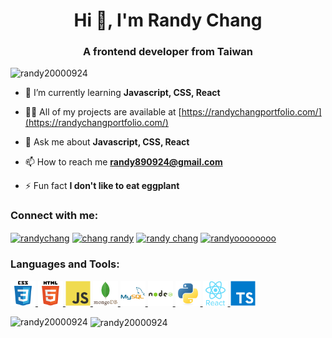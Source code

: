 <h1 align="center">Hi 👋, I'm Randy Chang</h1>
<h3 align="center">A frontend developer from Taiwan</h3>

<p align="left"> <img src="https://komarev.com/ghpvc/?username=randy20000924&label=Profile%20views&color=0e75b6&style=flat" alt="randy20000924" /> </p>

- 🌱 I’m currently learning **Javascript, CSS, React**

- 👨‍💻 All of my projects are available at [https://randychangportfolio.com/](https://randychangportfolio.com/)

- 💬 Ask me about **Javascript, CSS, React**

- 📫 How to reach me **randy890924@gmail.com**

- ⚡ Fun fact **I don't like to eat eggplant**

<h3 align="left">Connect with me:</h3>
<p align="left">
<a href="https://twitter.com/randychang" target="blank"><img align="center" src="https://raw.githubusercontent.com/rahuldkjain/github-profile-readme-generator/master/src/images/icons/Social/twitter.svg" alt="randychang" height="30" width="40" /></a>
<a href="https://linkedin.com/in/chang randy" target="blank"><img align="center" src="https://raw.githubusercontent.com/rahuldkjain/github-profile-readme-generator/master/src/images/icons/Social/linked-in-alt.svg" alt="chang randy" height="30" width="40" /></a>
<a href="https://fb.com/randy chang" target="blank"><img align="center" src="https://raw.githubusercontent.com/rahuldkjain/github-profile-readme-generator/master/src/images/icons/Social/facebook.svg" alt="randy chang" height="30" width="40" /></a>
<a href="https://instagram.com/randyoooooooo" target="blank"><img align="center" src="https://raw.githubusercontent.com/rahuldkjain/github-profile-readme-generator/master/src/images/icons/Social/instagram.svg" alt="randyoooooooo" height="30" width="40" /></a>
</p>

<h3 align="left">Languages and Tools:</h3>
<p align="left"> <a href="https://www.w3schools.com/css/" target="_blank" rel="noreferrer"> <img src="https://raw.githubusercontent.com/devicons/devicon/master/icons/css3/css3-original-wordmark.svg" alt="css3" width="40" height="40"/> </a> <a href="https://www.w3.org/html/" target="_blank" rel="noreferrer"> <img src="https://raw.githubusercontent.com/devicons/devicon/master/icons/html5/html5-original-wordmark.svg" alt="html5" width="40" height="40"/> </a> <a href="https://developer.mozilla.org/en-US/docs/Web/JavaScript" target="_blank" rel="noreferrer"> <img src="https://raw.githubusercontent.com/devicons/devicon/master/icons/javascript/javascript-original.svg" alt="javascript" width="40" height="40"/> </a> <a href="https://www.mongodb.com/" target="_blank" rel="noreferrer"> <img src="https://raw.githubusercontent.com/devicons/devicon/master/icons/mongodb/mongodb-original-wordmark.svg" alt="mongodb" width="40" height="40"/> </a> <a href="https://www.mysql.com/" target="_blank" rel="noreferrer"> <img src="https://raw.githubusercontent.com/devicons/devicon/master/icons/mysql/mysql-original-wordmark.svg" alt="mysql" width="40" height="40"/> </a> <a href="https://nodejs.org" target="_blank" rel="noreferrer"> <img src="https://raw.githubusercontent.com/devicons/devicon/master/icons/nodejs/nodejs-original-wordmark.svg" alt="nodejs" width="40" height="40"/> </a> <a href="https://www.python.org" target="_blank" rel="noreferrer"> <img src="https://raw.githubusercontent.com/devicons/devicon/master/icons/python/python-original.svg" alt="python" width="40" height="40"/> </a> <a href="https://reactjs.org/" target="_blank" rel="noreferrer"> <img src="https://raw.githubusercontent.com/devicons/devicon/master/icons/react/react-original-wordmark.svg" alt="react" width="40" height="40"/> </a> <a href="https://www.typescriptlang.org/" target="_blank" rel="noreferrer"> <img src="https://raw.githubusercontent.com/devicons/devicon/master/icons/typescript/typescript-original.svg" alt="typescript" width="40" height="40"/> </a> </p>

<p><img align="left" src="https://github-readme-stats.vercel.app/api/top-langs?username=randy20000924&show_icons=true&locale=en&layout=compact" alt="randy20000924" /></p>

<p>&nbsp;<img align="center" src="https://github-readme-stats.vercel.app/api?username=randy20000924&show_icons=true&locale=en" alt="randy20000924" /></p>
